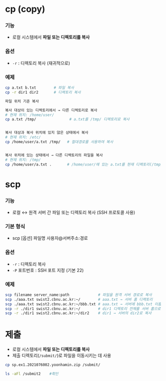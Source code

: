 # cp (copy)

### 기능
- 로컬 시스템에서 **파일 또는 디렉토리를 복사**

### 옵션
- `-r` : 디렉토리 복사 (재귀적으로)

### 예제
```bash
cp a.txt b.txt        # 파일 복사
cp -r dir1 dir2       # 디렉토리 복사

파일 위치 기준 복사

복사 대상이 있는 디렉토리에서 → 다른 디렉토리로 복사
# 현재 위치: /home/user/
cp a.txt /tmp/               # a.txt를 /tmp/ 디렉토리로 복사


복사 대상과 복사 위치에 있지 않은 상태에서 복사
# 현재 위치: /etc/
cp /home/user/a.txt /tmp/   # 절대경로를 사용하여 복사


복사 위치에 있는 상태에서 → 다른 디렉토리의 파일을 복사
# 현재 위치: /tmp/
cp /home/user/a.txt .       # /home/user/에 있는 a.txt를 현재 디렉토리(/tmp/)로 복사
```



# scp 

### 기능
- 로컬 ↔ 원격 서버 간 파일 또는 디렉토리 복사 (SSH 프로토콜 사용)
### 기본 형식
- scp [옵션] 파일명 사용자@서버주소:경로
### 옵션

- `-r` : 디렉토리 복사
- `-P` 포트번호 : SSH 포트 지정 (기본 22)

### 예제
```bash
scp filename server_name:path             # 파일을 원격 서버 경로로 복사
scp ./aaa.txt swist2.cbnu.ac.kr:~/        # aaa.txt → 서버 홈 디렉토리
scp ./aaa.txt swist2.cbnu.ac.kr:~/bbb.txt # aaa.txt → 서버에 bbb.txt 이름으로 저장
scp -r ./dir1 swist2.cbnu.ac.kr:~/        # dir1 디렉토리 전체를 서버 홈으로 복사
scp -r ./dir1 swist2.cbnu.ac.kr:~/dir2    # dir1 → 서버의 dir2로 복사

```


# 제출


- 로컬 시스템에서 **파일 또는 디렉토리를 복사**
- 제출 디렉토리(`/submit/`)로 파일을 이동시키는 데 사용

```bash
cp sp.ex1.2021076002.yoonhamin.zip /submit/

ls -aFl /submit2    #확인

